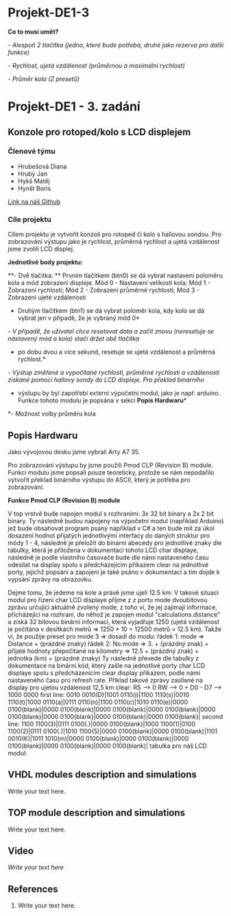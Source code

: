 ﻿# Projekt-DE1-3

**Co to musí umět?**

*- Alespoň 2 tlačítka (jedno, které bude potřeba, druhé jako rezerva pro další funkce)*

*- Rychlost, ujetá vzdálenost (průměrnou a maximální rychlost)*

*- Průměr kola (Z presetů)*

# Projekt-DE1 - 3. zadání
## Konzole pro rotoped/kolo s LCD displejem

### Členové týmu

- Hrubešová Diana
- Hrubý Jan
- Hykš Matěj
- Hynšt Boris

[Link na náš Github](https://github.com/mrhyks/Projekt-DE1-3)

### Cíle projektu

Cílem projektu je vytvořit konzoli pro rotoped či kolo s hallovou sondou. Pro zobrazování výstupu jako je 
rychlost, průměrná rychlost a ujetá vzdálenost jsme zvolili LCD displej.

**Jednotlivé body projektu:**

**- Dvě tlačítka:  **
    Prvním tlačítkem (btn0) se dá vybrat nastavení poloměru kola a mód zobrazení displeje. Mód 0 - Nastavení velikosti kola; Mód 1 - Zobrazení rychlosti; Mód 2 - Zobrazení průměrné rychlosti; Mód 3 - Zobrazení ujeté vzdálenosti
*   Druhým tlačítkem (btn1) se dá vybrat poloměr kola, kdy kolo se dá vybrat jen v případě, že je vybraný mód 0*
                
*- V případě, že uživatel chce resetovat data a začít znovu (neresetuje se nastavený mód a kola) stačí držet obě tlačítka*
*  po dobu dvou a více sekund, resetuje se ujetá vzdálenost a průměrná rychlost.*
               
*- Výstup změřené a vypočítané rychlosti, průměrné rychlosti a vzdálenosti získané pomocí hallovy sondy do LCD displeje. Pro překlad binarního* 
*  výstupu by byl zapotřebí externí výpočetní modul, jako je např. arduino. Funkce tohoto modulu je popsána v sekci **Popis Hardwaru***  

*- Možnost volby průměru kola


## Popis Hardwaru

Jako vývojovou desku jsme vybrali Arty A7 35. 

Pro zobrazování výstupu by jsme použili Pmod CLP (Revision B) module. Funkci modulu jsme popsali pouze teoreticky, protože se nám nepodařilo
vytvořit překlad binárního výstupu do ASCII, který je potřeba pro zobrazování.  

**Funkce Pmod CLP (Revision B) module**

V top vrstvě bude napojen modul s rozhraními: 3x 32 bit binary a 2x 2 bit binary. Ty následně budou napojeny na výpočetní modul (například Arduino) jež bude obsahovat program psaný například v C# a ten bude mít za úkol dosazení hodnot přijatých jednotlivými interfacy do daných struktur pro módy 1 - 4, následně je přeložit do binární abecedy pro jednotlivé znaky dle tabulky, která je přiložena v dokumentaci tohoto LCD char displaye, následně je podle vlastního časovače bude dle námi nastaveného času odesílat na display spolu s předcházejícím příkazem clear na jednotlivé porty, jejichž popsání a zapojení je také psáno v dokumentaci a tím dojde k vypsání zprávy na obrazovku.

Dejme tomu, že jedeme na kole a právě jsme ujeli 12.5 km:
V takové situaci modul pro řízení char LCD displaye příjme z z portu mode dvoubitovou zprávu určující aktuálně zvolený mode, z toho ví, že jej zajímají informace, přicházející na rozhraní, do něhož je zapojen modul "calculations.distance" a získá 32 bitovou binární informaci, která vyjadřuje 1250 (ujetá vzdálenost je počítána v desítkách metrů => 1250 * 10 = 12500 metrů = 12.5 km). Takže ví, že použije preset pro mode 3 => dosadí do modu: 
řádek 1: mode => Distance + (prázdné znaky)
řádek 2: No.mode => 3. + (prázdný znak) + přijaté hodnoty přepočítané na kilometry => 12.5 + (prázdný znak) + jednotka (km) + (prázdné znaky)
Ty následně převede dle tabulky z dokumentace na binární kód, který zašle na jednotlivé porty char LCD displaye spolu s předcházenícím clear display příkazem, podle námi nastaveného času pro refresh rate.
Příklad takové zprávy zasílané na display pro ujetou vzdálenost 12,5 km
clear: RS --> 0 RW --> 0 + D0 - D7 --> 1000 0000
first line: 0010 0010(D)|1001 0110(i)|1100 1110(s)|0010 1110(t)|1000 0110(a)|0111 0110(n)|1100 0110(c)|1010 0110(e)|0000 0100(blank)|0000 0100(blank)|0000 0100(blank)|0000 0100(blank)|0000 0100(blank)|0000 0100(blank)|0000 0100(blank)|0000 0100(blank)|
second line: 1100 1100(3)|0111 0100(.)|0000 0100(blank)|1000 1100(1)|0100 1100(2)|0111 0100(.)|1010 1100(5)|0000 0100(blank)|0000 0100(blank)|1101 0010(K)|1011 1010(m)|0000 0100(blank)|0000 0100(blank)|0000 0100(blank)|0000 0100(blank)|0000 0100(blank)|
tabulka pro náš LCD modul:

## VHDL modules description and simulations

Write your text here.


## TOP module description and simulations

Write your text here.


## Video

*Write your text here*


## References

   1. Write your text here.